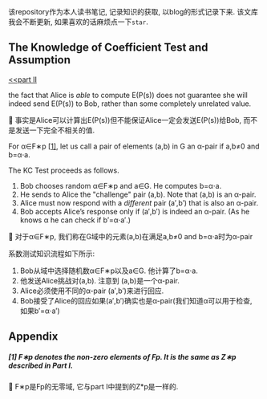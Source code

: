 该repository作为本人读书笔记, 记录知识的获取, 以blog的形式记录下来. 该文库我会不断更新, 如果喜欢的话麻烦点一下`star`.

## The Knowledge of Coefficient Test and Assumption

[<<part II](./Blind_Evaluation_of_Polynomials.md)

the fact that Alice is *able* to compute E(P(s)) does not guarantee she will indeed send E(P(s)) to Bob, rather than some completely unrelated value.

:book: 事实是Alice可以计算出E(P(s))但不能保证Alice一定会发送E(P(s))给Bob, 而不是发送一下完全不相关的值.

For α∈F∗p [[1\]](#[1]), let us call a pair of elements (a,b) in G an α-pair if a,b≠0 and b=α⋅a.

The KC Test proceeds as follows.

1. Bob chooses random α∈F∗p and a∈G. He computes b=α⋅a.
2. He sends to Alice the "challenge" pair (a,b). Note that (a,b) is an α-pair.
3. Alice must now respond with a *different* pair (a′,b′) that is also an α-pair.
4. Bob accepts Alice’s response only if (a′,b′) is indeed an α-pair. (As he knows α he can check if b′=α⋅a′.)

:book: 对于α∈F∗p, 我们称在G域中的元素(a,b)在满足a,b≠0 and b=α⋅a时为α-pair

系数测试知识流程如下所示:

1. Bob从域中选择随机数α∈F∗p以及a∈G. 他计算了b=α⋅a.
2. 他发送Alice挑战对(a,b). 注意到 (a,b)是一个α-pair.
3. Alice必须使用不同的α-pair (a′,b′)来进行回应.
4. Bob接受了Alice的回应如果(a′,b′)确实也是α-pair(我们知道α可以用于检查, 如果b′=α⋅a′)







## Appendix

##### [1] F∗p denotes the non-zero elements of Fp. It is the same as Z∗p described in Part I.

:book: ​F∗p是Fp的无零域, 它与part I中提到的Z*p是一样的.